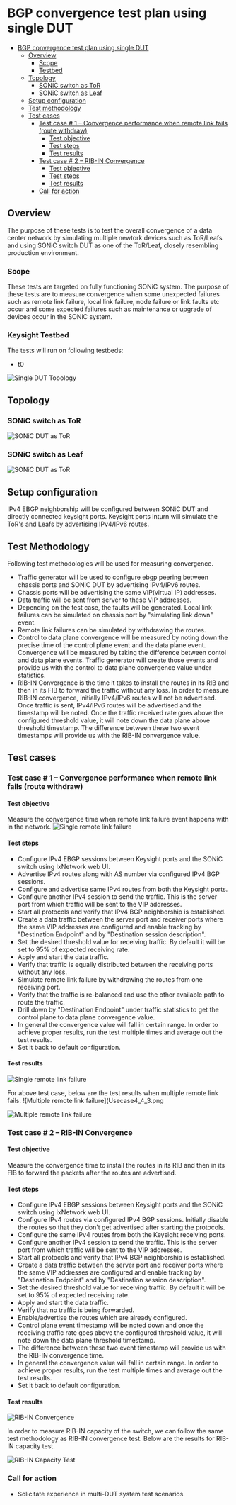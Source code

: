# BGP convergence test plan using single DUT

- [BGP convergence test plan using single DUT](#bgp-convergence-test-plan-using-single-dut)
  - [Overview](#Overview)
    - [Scope](#Scope)
    - [Testbed](#Testbed)
  - [Topology](#Topology)
    - [SONiC switch as ToR](#SONiC-switch-as-ToR)
    - [SONiC switch as Leaf](#SONiC-switch-as-Leaf)
  - [Setup configuration](#Setup-configuration)
  - [Test methodology](#Test-methodology)
  - [Test cases](#Test-cases)
    - [Test case # 1 – Convergence performance when remote link fails (route withdraw)](#test-case--1--convergence-performance-when-remote-link-fails-route-withdraw)
      - [Test objective](#Test-objective)
      - [Test steps](#Test-steps)
      - [Test results](#Test-results)
    - [Test case # 2 – RIB-IN Convergence](#Test-case--2--RIB-IN-Convergence)
      - [Test objective](#Test-objective-1)
      - [Test steps](#Test-steps-1)
      - [Test results](#Test-results-1)
    - [Call for action](#Call-for-action)

## Overview
The purpose of these tests is to test the overall convergence of a data center network by simulating multiple newtork devices such as ToR/Leafs and using SONiC switch DUT as one of the ToR/Leaf, closely resembling production environment.

### Scope
These tests are targeted on fully functioning SONiC system. The purpose of these tests are to measure convergence when some unexpected failures such as remote link failure, local link failure, node failure or link faults etc occur and some expected failures such as maintenance or upgrade of devices occur in the SONiC system.

### Keysight Testbed
The tests will run on following testbeds:
* t0

![Single DUT Topology ](Single_DUT_Topology.png)

## Topology
### SONiC switch as ToR

![SONiC DUT as ToR ](Usecase4_4_1.png)

### SONiC switch as Leaf

![SONiC DUT as ToR ](Usecase4_5_1.png)

## Setup configuration
IPv4 EBGP neighborship will be configured between SONiC DUT and directly connected keysight ports. Keysight ports inturn will simulate the ToR's and Leafs by advertising IPv4/IPv6 routes.

## Test Methodology
Following test methodologies will be used for measuring convergence. 
* Traffic generator will be used to configure ebgp peering between chassis ports and SONiC DUT by advertising IPv4/IPv6 routes. 
* Chassis ports will be advertising the same VIP(virtual IP) addresses. 
* Data traffic will be sent from  server to these VIP addresses. 
* Depending on the test case, the faults will be generated. Local link failures can be simulated on chassis port by "simulating link down" event. 
* Remote link failures can be simulated by withdrawing the routes.
* Control to data plane convergence will be measured by noting down the precise time of the control plane event and the data plane event. Convergence will be measured by taking the difference between contol and data plane events. Traffic generator will create those events and provide us with the control to data plane convergence value under statistics.
* RIB-IN Convergence is the time it takes to install the routes in its RIB and then in its FIB to forward the traffic without any loss. In order to measure RIB-IN convergence, initially IPv4/IPv6 routes will not be advertised. Once traffic is sent, IPv4/IPv6 routes will be advertised and the timestamp will be noted. Once the traffic received rate goes above the configured threshold value, it will note down the data plane above threshold timestamp. The difference between these two event timestamps will provide us with the RIB-IN convergence value.

## Test cases
### Test case # 1 – Convergence performance when remote link fails (route withdraw)
#### Test objective
Measure the convergence time when remote link failure event happens with in the network.
![Single remote link failure](Usecase4_4_2.png)

#### Test steps
* Configure IPv4 EBGP sessions between Keysight ports and the SONiC switch using IxNetwork web UI.
* Advertise IPv4 routes along with AS number via configured IPv4 BGP sessions.
* Configure and advertise same IPv4 routes from both the Keysight ports.
* Configure another IPv4 session to send the traffic. This is the server port from which traffic will be sent to the VIP addresses.
* Start all protocols and verify that IPv4 BGP neighborship is established.
* Create a data traffic between the server port and receiver ports where the same VIP addresses are configured and enable tracking by "Destination Endpoint" and by "Destination session description".
* Set the desired threshold value for receiving traffic. By default it will be set to 95% of expected receiving rate.
* Apply and start the data traffic.
* Verify that traffic is equally distributed between the receiving ports without any loss.
* Simulate remote link failure by withdrawing the routes from one receiving port. 
* Verify that the traffic is re-balanced and use the other available path to route the traffic.
* Drill down by "Destination Endpoint" under traffic statistics to get the control plane to data plane convergence value.
* In general the convergence value will fall in certain range. In order to achieve proper results, run the test multiple times and average out the test results. 
* Set it back to default configuration.
#### Test results
![Single remote link failure](Single_remote_link_failure.png)

For above test case, below are the test results when multiple remote link fails.
![Multiple remote link failure](Usecase4_4_3.png

![Multiple remote link failure](Multiple_remote_link_failure.png)

### Test case # 2 – RIB-IN Convergence 
#### Test objective
Measure the convergence time to install the routes in its RIB and then in its FIB to forward the packets after the routes are advertised.
#### Test steps
* Configure IPv4 EBGP sessions between Keysight ports and the SONiC switch using IxNetwork web UI.
* Configure IPv4 routes via configured IPv4 BGP sessions. Initially disable the routes so that they don't get advertised after starting the protocols.
* Configure the same IPv4 routes from both the Keysight receiving ports.
* Configure another IPv4 session to send the traffic. This is the server port from which traffic will be sent to the VIP addresses.
* Start all protocols and verify that IPv4 BGP neighborship is established.
* Create a data traffic between the server port and receiver ports where the same VIP addresses are configured and enable tracking by "Destination Endpoint" and by "Destination session description".
* Set the desired threshold value for receiving traffic. By default it will be set to 95% of expected receiving rate.
* Apply and start the data traffic.
* Verify that no traffic is being forwarded. 
* Enable/advertise the routes which are already configured. 
* Control plane event timestamp will be noted down and once the receiving traffic rate goes above the configured threshold value, it will note down the data plane threshold timestamp.
* The difference between these two event timestamp will provide us with the RIB-IN convergence time.
* In general the convergence value will fall in certain range. In order to achieve proper results, run the test multiple times and average out the test results. 
* Set it back to default configuration.
#### Test results
![RIB-IN Convergence](RIB-IN_Convergence.png)

In order to measure RIB-IN capacity of the switch, we can follow the same test methodology as RIB-IN convergence test. Below are the results for RIB-IN capacity test.

![RIB-IN Capacity Test](RIB-IN_Capacity_Test.png)
### Call for action
* Solicitate experience in multi-DUT system test scenarios.
